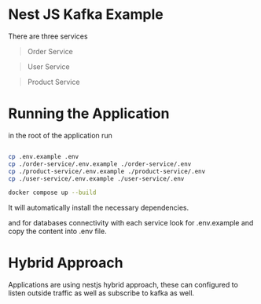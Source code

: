 # Nest JS Kafka Example

There are three services

> Order Service

> User Service

> Product Service

# Running the Application

in the root of the application run
```bash

cp .env.example .env
cp ./order-service/.env.example ./order-service/.env
cp ./product-service/.env.example ./product-service/.env 
cp ./user-service/.env.example ./user-service/.env

docker compose up --build
```
It will automatically install the necessary dependencies.

and for databases connectivity with each service look for .env.example and copy the content into .env file.


# Hybrid Approach

Applications are using nestjs hybrid approach, these can configured to listen outside traffic as well as subscribe to kafka as well.




